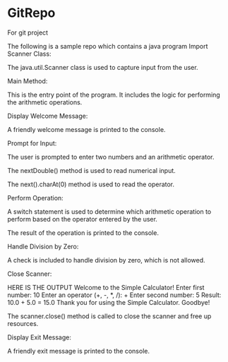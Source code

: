 # GitRepo
 For git project 

The following is a sample repo which contains a java program 
Import Scanner Class:

The java.util.Scanner class is used to capture input from the user.

Main Method:

This is the entry point of the program. It includes the logic for performing the arithmetic operations.

Display Welcome Message:

A friendly welcome message is printed to the console.

Prompt for Input:

The user is prompted to enter two numbers and an arithmetic operator.

The nextDouble() method is used to read numerical input.

The next().charAt(0) method is used to read the operator.

Perform Operation:

A switch statement is used to determine which arithmetic operation to perform based on the operator entered by the user.

The result of the operation is printed to the console.

Handle Division by Zero:

A check is included to handle division by zero, which is not allowed.

Close Scanner:


HERE IS THE OUTPUT 
Welcome to the Simple Calculator!
Enter first number: 10
Enter an operator (+, -, *, /): +
Enter second number: 5
Result: 10.0 + 5.0 = 15.0
Thank you for using the Simple Calculator. Goodbye!


The scanner.close() method is called to close the scanner and free up resources.

Display Exit Message:

A friendly exit message is printed to the console.
